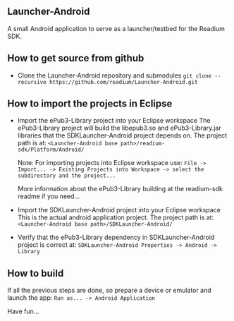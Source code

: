 Launcher-Android
-----------------
A small Android application to serve as a launcher/testbed for the Readium SDK.

How to get source from github
------------------------------

* Clone the Launcher-Android repository and submodules
`git clone --recursive https://github.com/readium/Launcher-Android.git`

How to import the projects in Eclipse
--------------------------------------

* Import the ePub3-Library project into your Eclipse workspace
  The ePub3-Library project will build the libepub3.so and ePub3-Library.jar libraries that the SDKLauncher-Android project depends on.
  The project path is at:
  `<Launcher-Android base path>/readium-sdk/Platform/Android/`
  
  Note: For importing projects into Eclipse workspace use:
  `File -> Import... -> Existing Projects into Workspace -> select the subdirectory and the project...`
  
  More information about the ePub3-Library building at the readium-sdk readme if you need...

* Import the SDKLauncher-Android project into your Eclipse workspace
  This is the actual android application project.
  The project path is at:
  `<Launcher-Android base path>/SDKLauncher-Android/`

* Verify that the ePub3-Library dependency in SDKLauncher-Android project is correct at:
  `SDKLauncher-Android Properties -> Android -> Library`

How to build
-------------

If all the previous steps are done, so prepare a device or emulator and launch the app:
`Run as... -> Android Application`

Have fun...